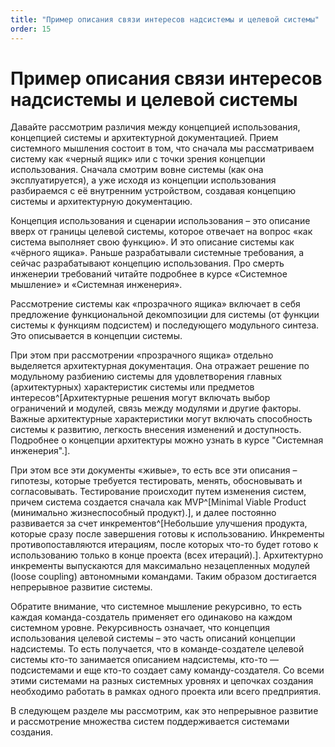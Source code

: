 ```yaml
---
title: "Пример описания связи интересов надсистемы и целевой системы"
order: 15
---
```


# Пример описания связи интересов надсистемы и целевой системы

Давайте рассмотрим различия между концепцией использования, концепцией системы и архитектурной документацией. Прием системного мышления состоит в том, что сначала мы рассматриваем систему как «черный ящик» или с точки зрения концепции использования. Сначала смотрим вовне системы (как она эксплуатируется), а уже исходя из концепции использования разбираемся с её внутренним устройством, создавая концепцию системы и архитектурную документацию.

Концепция использования и сценарии использования – это описание вверх от границы целевой системы, которое отвечает на вопрос «как система выполняет свою функцию». И это описание системы как «чёрного ящика». Раньше разрабатывали системные требования, а сейчас разрабатывают концепцию использования. Про смерть инженерии требований читайте подробнее в курсе «Системное мышление» и «Системная инженерия».

Рассмотрение системы как «прозрачного ящика» включает в себя предложение функциональной декомпозиции для системы (от функции системы к функциям подсистем) и последующего модульного синтеза. Это описывается в концепции системы.

При этом при рассмотрении «прозрачного ящика» отдельно выделяется архитектурная документация. Она отражает решение по модульному разбиению системы для удовлетворения главных (архитектурных) характеристик системы или предметов интересов^[Архитектурные решения могут включать выбор ограничений и модулей, связь между модулями и другие факторы. Важные архитектурные характеристики могут включать способность системы к развитию, легкость внесения изменений и доступность. Подробнее о концепции архитектуры можно узнать в курсе "Системная инженерия".].

При этом все эти документы «живые», то есть все эти описания – гипотезы, которые требуется тестировать, менять, обосновывать и согласовывать. Тестирование происходит путем изменения систем, причем система создается сначала как MVP^[Minimal Viable Product (минимально жизнеспособный продукт).], и далее постоянно развивается за счет инкрементов^[Небольшие улучшения продукта, которые сразу после завершения готовы к использованию. Инкременты противопоставляются итерациям, после которых что-то будет готово к использованию только в конце проекта (всех итераций).]. Архитектурно инкременты выпускаются для максимально незацепленных модулей (loose coupling) автономными командами. Таким образом достигается непрерывное развитие системы.

Обратите внимание, что системное мышление рекурсивно, то есть каждая команда-создатель применяет его одинаково на каждом системном уровне. Рекурсивность означает, что концепция использования целевой системы – это часть описаний концепции надсистемы. То есть получается, что в команде-создателе целевой системы кто-то занимается описанием надсистемы, кто-то — подсистемами и еще кто-то создает саму команду-создателя. Со всеми этими системами на разных системных уровнях и цепочках создания необходимо работать в рамках одного проекта или всего предприятия.

В следующем разделе мы рассмотрим, как это непрерывное развитие и рассмотрение множества систем поддерживается системами создания.

